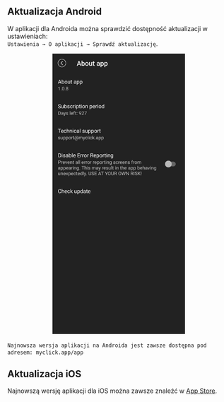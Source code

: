 ## Aktualizacja Android

W aplikacji dla Androida można sprawdzić dostępność aktualizacji w ustawieniach:  
`Ustawienia → O aplikacji → Sprawdź aktualizację`.

<p align="center"><img src="telegram-cloud-photo-size-2-5251599247923601105-y.jpg" width="300"></p> 



```
Najnowsza wersja aplikacji na Androida jest zawsze dostępna pod adresem: myclick.app/app

```

## Aktualizacja iOS

Najnowszą wersję aplikacji dla iOS można zawsze znaleźć w [App Store](https://apps.apple.com/us/app/click-watch-video/id6740205263).
